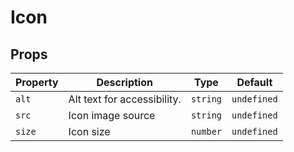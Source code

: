 # Icon

## Props

| Property | Description                 | Type     | Default     |
| -------- | --------------------------- | -------- | ----------- |
| `alt`    | Alt text for accessibility. | `string` | `undefined` |
| `src`    | Icon image source           | `string` | `undefined` |
| `size`   | Icon size                   | `number` | `undefined` |
